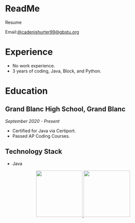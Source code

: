 # ReadMe
Resume

Email:<a href='mailto:your.email@example.com'>@cadenjshurter99@gbstu.org</a>
</p>

# Experience
* No work experience.
* 3 years of coding, Java, Block, and Python.


# Education
## Grand Blanc High School, Grand Blanc
*September 2020 - Present*
* Certified for Java via Certiport.
* Passed AP Coding Courses.

## Technology Stack
* Java

<p align='center'>
   <a href="https://github-readme-stats.vercel.app/api?username=PineappleC0der&show_icons=true&count_private=true">
   	<img height=150 src="https://github-readme-stats.vercel.app/api?username=PineappleC0der&show_icons=true&count_private=true"/>
   </a>
   <a href="https://github.com/yourusername/github-readme-stats">
   	<img height=150 src="https://github-readme-stats.vercel.app/api/top-langs/?username=PineappleC0der&layout=compact"/>
   </a>
</p>

